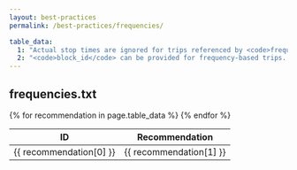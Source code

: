 ```yaml
---
layout: best-practices
permalink: /best-practices/frequencies/

table_data:
  1: "Actual stop times are ignored for trips referenced by <code>frequencies.txt</code>; only travel time intervals between stops are significant for frequency-based trips. For clarity/human readability, it is recommended that the first stop time of a trip referenced in <code>frequencies.txt</code> should begin at 00:00:00 (first <code>arrival_time</code> value of 00:00:00). <!-- (99) -->"
  2: "<code>block_id</code> can be provided for frequency-based trips. <!-- (101) -->"
---
```


## frequencies.txt

<table class="recommendation">
  <thead>
    <tr>
      <th>ID</th>
      <th>Recommendation</th>
    </tr>
  </thead>
  <tbody>
    {% for recommendation in page.table_data %}
      <tr id="fare_rules_{{ recommendation[0] }}" class="anchor-row">
        <td>{{ recommendation[0] }}</td>
        <td>{{ recommendation[1] }}</td>
      </tr>
    {% endfor %}
  </tbody>
</table>
